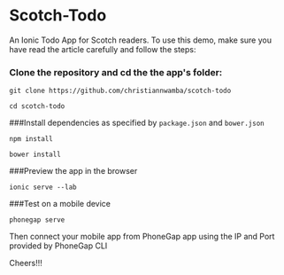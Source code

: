 Scotch-Todo
=====================

An Ionic Todo App for Scotch readers. To use this demo, make sure you have read the article carefully and follow the steps:


### Clone the repository and cd the the app's folder:
 ````
 git clone https://github.com/christiannwamba/scotch-todo
 ````
 
 ````
 cd scotch-todo
 ````
 

###Install dependencies as specified by `package.json` and `bower.json`

````
npm install
````
````
bower install
````

###Preview the app in the browser

````
ionic serve --lab
````

###Test on a mobile device

````
phonegap serve
````

Then connect your mobile app from PhoneGap app using the IP and Port provided by PhoneGap CLI

Cheers!!!
